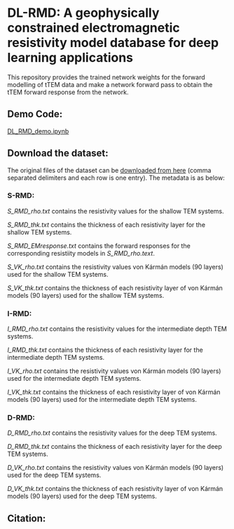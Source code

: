 # DL-RMD: A geophysically constrained electromagnetic resistivity model database for deep learning applications

This repository provides the trained network weights for the forward modelling of tTEM data and make a network forward pass to obtain the tTEM forward response from the network.

## Demo Code:

[DL_RMD_demo.ipynb](https://colab.research.google.com/github/rizwanasif/DL-RMD/blob/main/DL_RMD_demo.ipynb)


## Download the dataset:

The original files of the dataset can be [downloaded from here](https://doi.org/10.5281/zenodo.6695868) (comma separated delimiters and each row is one entry). The metadata is as below:


### S-RMD:



_S_RMD_rho.txt_ contains the resistivity values for the shallow TEM systems.

_S_RMD_thk.txt_ contains the thickness of each resistivity layer for the shallow TEM systems.

_S_RMD_EMresponse.txt_ contains the forward responses for the corresponding resistiity models in _S_RMD_rho.text_.

_S_VK_rho.txt_ contains the resistivity values von Kármán models (90 layers) used for the shallow TEM systems.

_S_VK_thk.txt_ contains the thickness of each resistivity layer of von Kármán models (90 layers) used for the shallow TEM systems.

 

### I-RMD:



_I_RMD_rho.txt_ contains the resistivity values for the intermediate depth TEM systems.

_I_RMD_thk.txt_ contains the thickness of each resistivity layer for the intermediate depth TEM systems.

_I_VK_rho.txt_ contains the resistivity values von Kármán models (90 layers) used for the intermediate depth TEM systems.

_I_VK_thk.txt_ contains the thickness of each resistivity layer of von Kármán models (90 layers) used for the intermediate depth TEM systems.

 

### D-RMD:



_D_RMD_rho.txt_ contains the resistivity values for the deep TEM systems.

_D_RMD_thk.txt_ contains the thickness of each resistivity layer for the deep TEM systems.

_D_VK_rho.txt_ contains the resistivity values von Kármán models (90 layers) used for the deep TEM systems.

_D_VK_thk.txt_ contains the thickness of each resistivity layer of von Kármán models (90 layers) used for the deep TEM systems.



## Citation:


